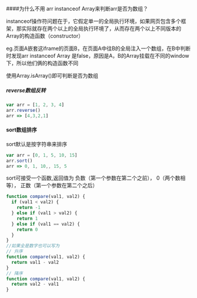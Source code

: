 ####为什么不用 arr instanceof Array来判断arr是否为数组？



instanceof操作符问题在于，它假定单一的全局执行环境，如果网页包含多个框架，那实际就存在两个以上的全局执行环境了，从而存在两个以上不同版本的Array的构造函数（constructor）



eg.页面A嵌套这iframe的页面B，在页面A中往B的全局注入一个数组，在B中判断时发现arr instanceof Array 是false，原因是A，B的Array挂载在不同的window下，所以他们俩的构造函数不同





使用Array.isArray()即可判断是否为数组



##### reverse数组反转

```js
var arr = [1, 2, 3, 4]
arr.reverse()
arr => [4,3,2,1]
```



#### sort数组排序

sort默认是按字符串来排序

```js
var arr = [0, 1, 5, 10, 15]
arr.sort()
arr => 0, 1, 10,, 15, 5
```



sort可接受一个函数,返回值为 负数（第一个参数在第二个之前）， 0（两个数相等）， 正数（第一个参数在第二个之后）

```js
function compare(val1, val2) {
  if (val1 < val2) {
    return -1
  } else if (val1 > val2) {
    return 1
  } else if (val1 == val2) {
    return 0
  } 
}
//如果全是数字也可以写为
// 升序
function compare(val1, val2) {
  return val1 - val2
}
// 降序
function compare(val1, val2) {
  return val2 - val1
}
```


